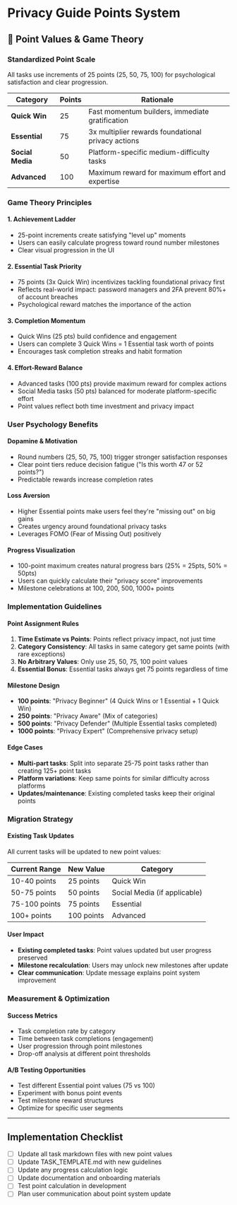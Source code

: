 # Privacy Guide Points System

## 🎯 Point Values & Game Theory

### Standardized Point Scale
All tasks use increments of 25 points (25, 50, 75, 100) for psychological satisfaction and clear progression.

| Category | Points | Rationale |
|----------|--------|-----------|
| **Quick Win** | 25 | Fast momentum builders, immediate gratification |
| **Essential** | 75 | 3x multiplier rewards foundational privacy actions |
| **Social Media** | 50 | Platform-specific medium-difficulty tasks |
| **Advanced** | 100 | Maximum reward for maximum effort and expertise |

### Game Theory Principles

#### 1. **Achievement Ladder**
- 25-point increments create satisfying "level up" moments
- Users can easily calculate progress toward round number milestones
- Clear visual progression in the UI

#### 2. **Essential Task Priority**
- 75 points (3x Quick Win) incentivizes tackling foundational privacy first
- Reflects real-world impact: password managers and 2FA prevent 80%+ of account breaches
- Psychological reward matches the importance of the action

#### 3. **Completion Momentum**
- Quick Wins (25 pts) build confidence and engagement
- Users can complete 3 Quick Wins = 1 Essential task worth of points
- Encourages task completion streaks and habit formation

#### 4. **Effort-Reward Balance**
- Advanced tasks (100 pts) provide maximum reward for complex actions
- Social Media tasks (50 pts) balanced for moderate platform-specific effort
- Point values reflect both time investment and privacy impact

### User Psychology Benefits

#### **Dopamine & Motivation**
- Round numbers (25, 50, 75, 100) trigger stronger satisfaction responses
- Clear point tiers reduce decision fatigue ("Is this worth 47 or 52 points?")
- Predictable rewards increase completion rates

#### **Loss Aversion**
- Higher Essential points make users feel they're "missing out" on big gains
- Creates urgency around foundational privacy tasks
- Leverages FOMO (Fear of Missing Out) positively

#### **Progress Visualization**
- 100-point maximum creates natural progress bars (25% = 25pts, 50% = 50pts)
- Users can quickly calculate their "privacy score" improvements
- Milestone celebrations at 100, 200, 500, 1000+ points

### Implementation Guidelines

#### **Point Assignment Rules**
1. **Time Estimate vs Points**: Points reflect privacy impact, not just time
2. **Category Consistency**: All tasks in same category get same points (with rare exceptions)
3. **No Arbitrary Values**: Only use 25, 50, 75, 100 point values
4. **Essential Bonus**: Essential tasks always get 75 points regardless of time

#### **Milestone Design**
- **100 points**: "Privacy Beginner" (4 Quick Wins or 1 Essential + 1 Quick Win)
- **250 points**: "Privacy Aware" (Mix of categories)
- **500 points**: "Privacy Defender" (Multiple Essential tasks completed)
- **1000 points**: "Privacy Expert" (Comprehensive privacy setup)

#### **Edge Cases**
- **Multi-part tasks**: Split into separate 25-75 point tasks rather than creating 125+ point tasks
- **Platform variations**: Keep same points for similar difficulty across platforms
- **Updates/maintenance**: Existing completed tasks keep their original points

### Migration Strategy

#### **Existing Task Updates**
All current tasks will be updated to new point values:

| Current Range | New Value | Category |
|---------------|-----------|----------|
| 10-40 points | 25 points | Quick Win |
| 50-75 points | 50 points | Social Media (if applicable) |
| 75-100 points | 75 points | Essential |
| 100+ points | 100 points | Advanced |

#### **User Impact**
- **Existing completed tasks**: Point values updated but user progress preserved
- **Milestone recalculation**: Users may unlock new milestones after update
- **Clear communication**: Update message explains point system improvement

### Measurement & Optimization

#### **Success Metrics**
- Task completion rate by category
- Time between task completions (engagement)
- User progression through point milestones
- Drop-off analysis at different point thresholds

#### **A/B Testing Opportunities**
- Test different Essential point values (75 vs 100)
- Experiment with bonus point events
- Test milestone reward structures
- Optimize for specific user segments

---

## Implementation Checklist

- [ ] Update all task markdown files with new point values
- [ ] Update TASK_TEMPLATE.md with new guidelines
- [ ] Update any progress calculation logic
- [ ] Update documentation and onboarding materials
- [ ] Test point calculation in development
- [ ] Plan user communication about point system update
